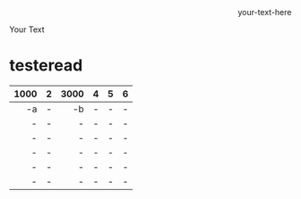 <div style="text-align: right"> your-text-here </div>

<p style='text-align: justify;'> Your Text </p>


# testeread

<table style="text-align:right;">
  <thead>
    <th>1000</th>
    <th>2</th>
    <th>3000</th>
    <th>4</th>
    <th>5</th>
    <th>6</th>
  </thead>
  <tbody>
    <tr style="text-align:right;">
      <td>-a</td>
      <td>-</td>
      <td>-b</td>
      <td>-</td>
      <td>-</td>
      <td>-</td>
    </tr>
    <tr>
      <td>-</td>
      <td>-</td>
      <td>-</td>
      <td>-</td>
      <td>-</td>
      <td>-</td>
    </tr>
    <tr>
      <td>-</td>
      <td>-</td>
      <td>-</td>
      <td>-</td>
      <td>-</td>
      <td>-</td>
    </tr>
    <tr>
      <td>-</td>
      <td>-</td>
      <td>-</td>
      <td>-</td>
      <td>-</td>
      <td>-</td>
    </tr>
    <tr>
      <td>-</td>
      <td>-</td>
      <td>-</td>
      <td>-</td>
      <td>-</td>
      <td>-</td>
    </tr>
    <tr>
      <td>-</td>
      <td>-</td>
      <td>-</td>
      <td>-</td>
      <td>-</td>
      <td>-</td>
    </tr>
  </tbody>
</table>

